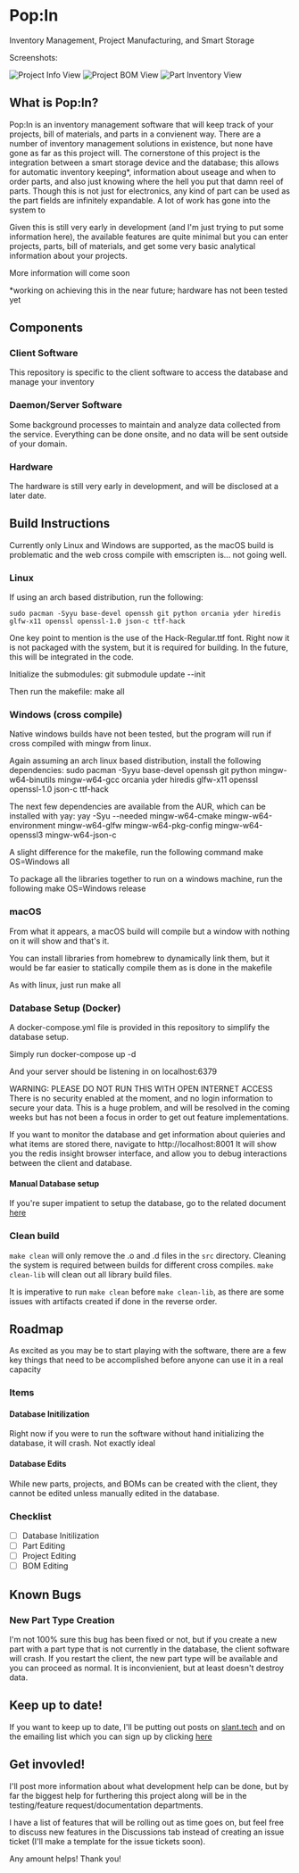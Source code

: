 # Pop:In
Inventory Management, Project Manufacturing, and Smart Storage

Screenshots:

![Project Info View](docs/Project_View_Info.png "Project Info View")
![Project BOM View](docs/Project_View_BOM.png "Project BOM View")
![Part Inventory View](docs/Part_View_Inventory.png "Part Inventory View")

## What is Pop:In?
Pop:In is an inventory management software that will keep track of your projects, bill of materials, and parts in a convienent way. There are a number of inventory management solutions in existence, but none have gone as far as this project will.
The cornerstone of this project is the integration between a smart storage device and the database; this allows for automatic inventory keeping*, information about useage and when to order parts, and also just knowing where the hell you put that damn reel of parts.
Though this is not just for electronics, any kind of part can be used as the part fields are infinitely expandable. A lot of work has gone into the system to 


Given this is still very early in development (and I'm just trying to put some information here), the available features are quite minimal but you can enter projects, parts, bill of materials, and get some very basic analytical information about your projects.

More information will come soon

*working on achieving this in the near future; hardware has not been tested yet

## Components

### Client Software
This repository is specific to the client software to access the database and manage your inventory

### Daemon/Server Software
Some background processes to maintain and analyze data collected from the service. Everything can be done onsite, and no data will be sent outside of your domain.

### Hardware
The hardware is still very early in development, and will be disclosed at a later date.

## Build Instructions
Currently only Linux and Windows are supported, as the macOS build is problematic and the web cross compile with emscripten is... not going well. 

### Linux
If using an arch based distribution, run the following:

    sudo pacman -Syyu base-devel openssh git python orcania yder hiredis glfw-x11 openssl openssl-1.0 json-c ttf-hack

One key point to mention is the use of the Hack-Regular.ttf font. Right now it is not packaged with the system, but it is required for building. In the future, this will be integrated in the code.

Initialize the submodules:
    git submodule update --init

Then run the makefile:
    make all

### Windows (cross compile)
Native windows builds have not been tested, but the program will run if cross compiled with mingw from linux.

Again assuming an arch linux based distribution, install the following dependencies:
    sudo pacman -Syyu base-devel openssh git python mingw-w64-binutils mingw-w64-gcc orcania yder hiredis glfw-x11 openssl openssl-1.0 json-c ttf-hack

The next few dependencies are available from the AUR, which can be installed with yay:
    yay -Syu --needed mingw-w64-cmake mingw-w64-environment mingw-w64-glfw mingw-w64-pkg-config mingw-w64-openssl3 mingw-w64-json-c

A slight difference for the makefile, run the following command
    make OS=Windows all

To package all the libraries together to run on a windows machine, run the following
    make OS=Windows release

### macOS
From what it appears, a macOS build will compile but a window with nothing on it will show and that's it.

You can install libraries from homebrew to dynamically link them, but it would be far easier to statically compile them as is done in the makefile

As with linux, just run 
    make all

### Database Setup (Docker)
A docker-compose.yml file is provided in this repository to simplify the database setup.

Simply run
    docker-compose up -d

And your server should be listening in on localhost:6379

WARNING: PLEASE DO NOT RUN THIS WITH OPEN INTERNET ACCESS
There is no security enabled at the moment, and no login information to secure your data. This is a huge problem, and will be resolved in the coming weeks but has not been a focus in order to get out feature implementations.

If you want to monitor the database and get information about quieries and what items are stored there, navigate to http://localhost:8001
It will show you the redis insight browser interface, and allow you to debug interactions between the client and database.

#### Manual Database setup
If you're super impatient to setup the database, go to the related document [here](docs/Manual_Database_Setup.md)

### Clean build
`make clean` will only remove the .o and .d files in the `src` directory. Cleaning the system is required 
between builds for different cross compiles. `make clean-lib` will clean out all library build files.

It is imperative to run `make clean` before `make clean-lib`, as there are some issues with artifacts created if done in the reverse order.

## Roadmap

As excited as you may be to start playing with the software, there are a few key things that need to be accomplished before anyone can use it in a real capacity

### Items
#### Database Initilization
Right now if you were to run the software without hand initializing the database, it will crash. Not exactly ideal

#### Database Edits
While new parts, projects, and BOMs can be created with the client, they cannot be edited unless manually edited in the database.

### Checklist

- [ ] Database Initilization
- [ ] Part Editing
- [ ] Project Editing
- [ ] BOM Editing

## Known Bugs

### New Part Type Creation
I'm not 100% sure this bug has been fixed or not, but if you create a new part with a part type that is not currently in the database, the client software will crash. If you restart the client, the new part type will be available and you can proceed as normal. It is inconvienient, but at least doesn't destroy data.


## Keep up to date!

If you want to keep up to date, I'll be putting out posts on [slant.tech](http://slant.tech) and on the emailing list which you can sign up by clicking [here](http://listmonk.slant.tech/subscription/form)

## Get invovled!
I'll post more information about what development help can be done, but by far the biggest help for furthering this project along will be in the testing/feature request/documentation departments.

I have a list of features that will be rolling out as time goes on, but feel free to discuss new features in the Discussions tab instead of creating an issue ticket (I'll make a template for the issue tickets soon).

Any amount helps! Thank you!
